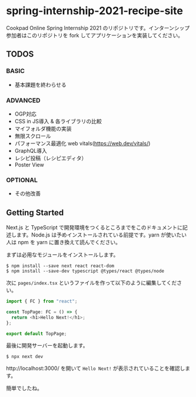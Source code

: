 # spring-internship-2021-recipe-site

Cookpad Online Spring Internship 2021 のリポジトリです。インターンシップ参加者はこのリポジトリを fork してアプリケーションを実装してください。


## TODOS
### BASIC
* 基本課題を終わらせる

### ADVANCED
* OGP対応
* CSS in JS導入 & 各ライブラリの比較
* マイフォルダ機能の実装
* 無限スクロール
* パフォーマンス最適化 web vitals(https://web.dev/vitals/)
* GraphQL導入
* レシピ投稿（レシピエディタ）
* Poster View

### OPTIONAL
* その他改善

## Getting Started

Next.js と TypeScript で開発環境をつくるところまでをこのドキュメントに記述します。Node.js は予めインストールされている前提です。yarn が使いたい人は npm を yarn に置き換えて読んでください。

まずは必用なモジュールをインストールします。

```
$ npm install --save next react react-dom
$ npm install --save-dev typescript @types/react @types/node
```

次に `pages/index.tsx` というファイルを作って以下のように編集してください。

```typescript
import { FC } from "react";

const TopPage: FC = () => {
  return <h1>Hello Next!</h1>;
};

export default TopPage;
```

最後に開発サーバーを起動します。

```
$ npx next dev
```

http://localhost:3000/ を開いて `Hello Next!` が表示されていることを確認します。

簡単でしたね。
